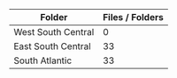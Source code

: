 | Folder             |   Files / Folders |
|--------------------|-------------------|
| West South Central |                 0 |
| East South Central |                33 |
| South Atlantic     |                33 |